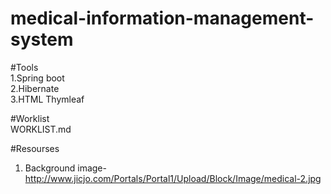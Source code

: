 # medical-information-management-system
#Tools<br>
1.Spring boot <br>
2.Hibernate   <br>
3.HTML Thymleaf <br>

#Worklist<br>
WORKLIST.md

#Resourses<br>
1. Background image- http://www.jicjo.com/Portals/Portal1/Upload/Block/Image/medical-2.jpg

